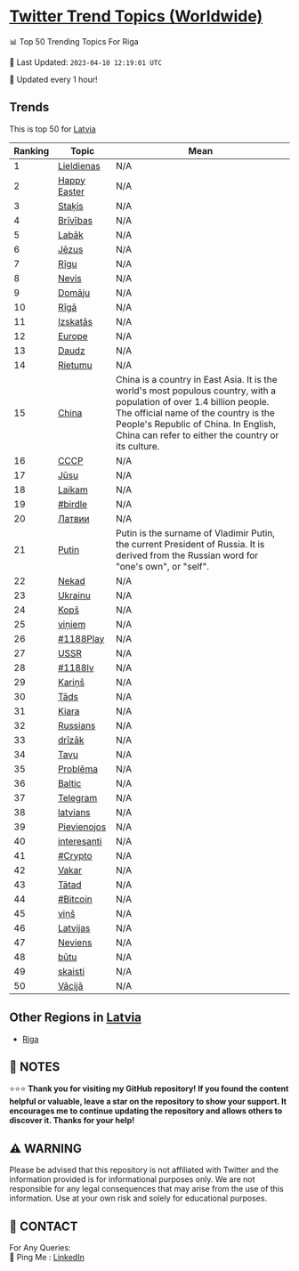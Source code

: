 [Twitter Trend Topics (Worldwide)](https://github.com/ErcinDedeoglu/Twitter-Trend-Topics)
==========


📊 Top 50 Trending Topics For Riga

📆 Last Updated: `2023-04-10 12:19:01 UTC`

🔧 Updated every 1 hour!


## Trends

This is top 50 for [Latvia](</Latvia>)

| Ranking | Topic | Mean |
| ------- | ------------ | ------------ |
| 1 | [Lieldienas](http://twitter.com/search?q=Lieldienas) | N/A |
| 2 | [Happy Easter](http://twitter.com/search?q=Happy+Easter) | N/A |
| 3 | [Staķis](http://twitter.com/search?q=Sta%c4%b7is) | N/A |
| 4 | [Brīvības](http://twitter.com/search?q=Br%c4%abv%c4%abbas) | N/A |
| 5 | [Labāk](http://twitter.com/search?q=Lab%c4%81k) | N/A |
| 6 | [Jēzus](http://twitter.com/search?q=J%c4%93zus) | N/A |
| 7 | [Rīgu](http://twitter.com/search?q=R%c4%abgu) | N/A |
| 8 | [Nevis](http://twitter.com/search?q=Nevis) | N/A |
| 9 | [Domāju](http://twitter.com/search?q=Dom%c4%81ju) | N/A |
| 10 | [Rīgā](http://twitter.com/search?q=R%c4%abg%c4%81) | N/A |
| 11 | [Izskatās](http://twitter.com/search?q=Izskat%c4%81s) | N/A |
| 12 | [Europe](http://twitter.com/search?q=Europe) | N/A |
| 13 | [Daudz](http://twitter.com/search?q=Daudz) | N/A |
| 14 | [Rietumu](http://twitter.com/search?q=Rietumu) | N/A |
| 15 | [China](http://twitter.com/search?q=China) | China is a country in East Asia. It is the world's most populous country, with a population of over 1.4 billion people. The official name of the country is the People's Republic of China. In English, China can refer to either the country or its culture. |
| 16 | [СССР](http://twitter.com/search?q=%d0%a1%d0%a1%d0%a1%d0%a0) | N/A |
| 17 | [Jūsu](http://twitter.com/search?q=J%c5%absu) | N/A |
| 18 | [Laikam](http://twitter.com/search?q=Laikam) | N/A |
| 19 | [#birdle](http://twitter.com/search?q=%23birdle) | N/A |
| 20 | [Латвии](http://twitter.com/search?q=%d0%9b%d0%b0%d1%82%d0%b2%d0%b8%d0%b8) | N/A |
| 21 | [Putin](http://twitter.com/search?q=Putin) | Putin is the surname of Vladimir Putin, the current President of Russia. It is derived from the Russian word for "one's own", or "self". |
| 22 | [Nekad](http://twitter.com/search?q=Nekad) | N/A |
| 23 | [Ukrainu](http://twitter.com/search?q=Ukrainu) | N/A |
| 24 | [Kopš](http://twitter.com/search?q=Kop%c5%a1) | N/A |
| 25 | [viņiem](http://twitter.com/search?q=vi%c5%86iem) | N/A |
| 26 | [#1188Play](http://twitter.com/search?q=%231188Play) | N/A |
| 27 | [USSR](http://twitter.com/search?q=USSR) | N/A |
| 28 | [#1188lv](http://twitter.com/search?q=%231188lv) | N/A |
| 29 | [Kariņš](http://twitter.com/search?q=Kari%c5%86%c5%a1) | N/A |
| 30 | [Tāds](http://twitter.com/search?q=T%c4%81ds) | N/A |
| 31 | [Kiara](http://twitter.com/search?q=Kiara) | N/A |
| 32 | [Russians](http://twitter.com/search?q=Russians) | N/A |
| 33 | [drīzāk](http://twitter.com/search?q=dr%c4%abz%c4%81k) | N/A |
| 34 | [Tavu](http://twitter.com/search?q=Tavu) | N/A |
| 35 | [Problēma](http://twitter.com/search?q=Probl%c4%93ma) | N/A |
| 36 | [Baltic](http://twitter.com/search?q=Baltic) | N/A |
| 37 | [Telegram](http://twitter.com/search?q=Telegram) | N/A |
| 38 | [latvians](http://twitter.com/search?q=latvians) | N/A |
| 39 | [Pievienojos](http://twitter.com/search?q=Pievienojos) | N/A |
| 40 | [interesanti](http://twitter.com/search?q=interesanti) | N/A |
| 41 | [#Crypto](http://twitter.com/search?q=%23Crypto) | N/A |
| 42 | [Vakar](http://twitter.com/search?q=Vakar) | N/A |
| 43 | [Tātad](http://twitter.com/search?q=T%c4%81tad) | N/A |
| 44 | [#Bitcoin](http://twitter.com/search?q=%23Bitcoin) | N/A |
| 45 | [viņš](http://twitter.com/search?q=vi%c5%86%c5%a1) | N/A |
| 46 | [Latvijas](http://twitter.com/search?q=Latvijas) | N/A |
| 47 | [Neviens](http://twitter.com/search?q=Neviens) | N/A |
| 48 | [būtu](http://twitter.com/search?q=b%c5%abtu) | N/A |
| 49 | [skaisti](http://twitter.com/search?q=skaisti) | N/A |
| 50 | [Vācijā](http://twitter.com/search?q=V%c4%81cij%c4%81) | N/A |



## Other Regions in [Latvia](</Latvia>)

* [Riga](</Latvia/Riga.md>)



## 📝 NOTES

⭐⭐⭐ **Thank you for visiting my GitHub repository! If you found the content helpful or valuable, leave a star on the repository to show your support. It encourages me to continue updating the repository and allows others to discover it. Thanks for your help!**


## ⚠️ WARNING

Please be advised that this repository is not affiliated with Twitter and the information provided is for informational purposes only. We are not responsible for any legal consequences that may arise from the use of this information. Use at your own risk and solely for educational purposes.


## 📨 CONTACT

 For Any Queries:  
            🏓 Ping Me : [LinkedIn](https://www.linkedin.com/in/ercindedeoglu/)
